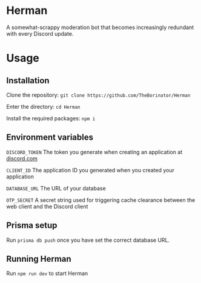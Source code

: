 # Herman

A somewhat-scrappy moderation bot that becomes increasingly redundant with every Discord update.

# Usage
## Installation

Clone the repository: `git clone https://github.com/TheBorinator/Herman`

Enter the directory: `cd Herman`

Install the required packages: `npm i`

## Environment variables

`DISCORD_TOKEN` The token you generate when creating an application at [discord.com](https://discord.com/developers/applications)

`CLIENT_ID` The application ID you generated when you created your application

`DATABASE_URL` The URL of your database

`OTP_SECRET` A secret string used for triggering cache clearance between the web client and the Discord client

## Prisma setup

Run `prisma db push` once you have set the correct database URL.

## Running Herman

Run `npm run dev` to start Herman
